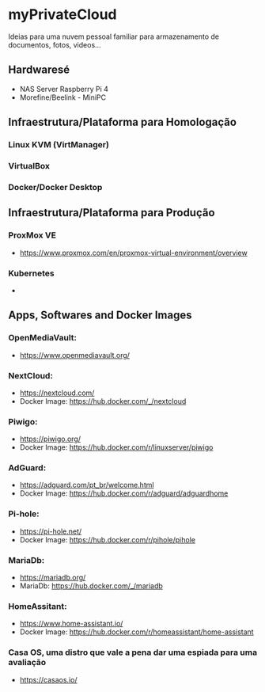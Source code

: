 # myPrivateCloud
Ideias para uma nuvem pessoal familiar para armazenamento de documentos, fotos, videos...

## Hardwaresé 
- NAS Server Raspberry Pi 4
- Morefine/Beelink - MiniPC

## Infraestrutura/Plataforma para Homologação
### Linux KVM (VirtManager)
### VirtualBox
### Docker/Docker Desktop

## Infraestrutura/Plataforma para Produção
### ProxMox VE
- https://www.proxmox.com/en/proxmox-virtual-environment/overview 
### Kubernetes
- 

## Apps, Softwares and Docker Images
### OpenMediaVault: 
- https://www.openmediavault.org/

### NextCloud:
- https://nextcloud.com/
- Docker Image: https://hub.docker.com/_/nextcloud

### Piwigo: 
- https://piwigo.org/
- Docker Image: https://hub.docker.com/r/linuxserver/piwigo

### AdGuard: 
- https://adguard.com/pt_br/welcome.html
- Docker Image: https://hub.docker.com/r/adguard/adguardhome

### Pi-hole:
- https://pi-hole.net/
- Docker Image: https://hub.docker.com/r/pihole/pihole


### MariaDb: 
- https://mariadb.org/
- MariaDb: https://hub.docker.com/_/mariadb

### HomeAssitant: 
- https://www.home-assistant.io/
- Docker Image: https://hub.docker.com/r/homeassistant/home-assistant

### Casa OS, uma distro que vale a pena dar uma espiada para uma avaliação
- https://casaos.io/

